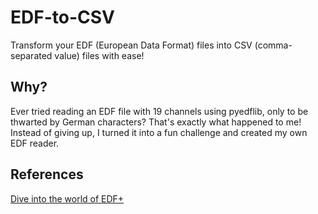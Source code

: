 # EDF-to-CSV

Transform your EDF (European Data Format) files into CSV (comma-separated value) files with ease!

## Why?

Ever tried reading an EDF file with 19 channels using pyedflib, only to be thwarted by German characters? That's exactly what happened to me! Instead of giving up, I turned it into a fun challenge and created my own EDF reader.

## References

[Dive into the world of EDF+](https://www.edfplus.info/)
